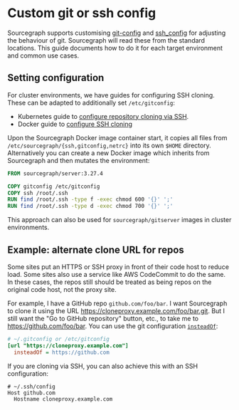 # Custom git or ssh config

Sourcegraph supports customising [git-config](https://git-scm.com/docs/git-config) and [ssh_config](https://linux.die.net/man/5/ssh_config) for adjusting the behaviour of git. Sourcegraph will read these from the standard locations. This guide documents how to do it for each target environment and common use cases.

## Setting configuration

For cluster environments, we have guides for configuring SSH cloning. These can be adapted to additionally set `/etc/gitconfig`:
- Kubernetes guide to [configure repository cloning via SSH](../install/kubernetes/configure.md#configure-repository-cloning-via-ssh).
- Docker guide to [configure SSH cloning](https://github.com/sourcegraph/deploy-sourcegraph-docker/blob/master/README.md#configuring-ssh-cloning)

Upon the Sourcegraph Docker image container start, it copies all files from `/etc/sourcegraph/{ssh,gitconfig,netrc}` into its own `$HOME` directory. Alternatively you can create a new Docker image which inherits from Sourcegraph and then mutates the environment:

``` dockerfile
FROM sourcegraph/server:3.27.4

COPY gitconfig /etc/gitconfig
COPY ssh /root/.ssh
RUN	find /root/.ssh -type f -exec chmod 600 '{}' ';'
RUN	find /root/.ssh -type d -exec chmod 700 '{}' ';'
```

This approach can also be used for `sourcegraph/gitserver` images in cluster environments.

## Example: alternate clone URL for repos

Some sites put an HTTPS or SSH proxy in front of their code host to reduce load. Some sites also use a service like AWS CodeCommit to do the same. In these cases, the repos still should be treated as being repos on the original code host, not the proxy site.

For example, I have a GitHub repo `github.com/foo/bar`. I want Sourcegraph to clone it using the URL https://cloneproxy.example.com/foo/bar.git. But I still want the "Go to GitHub repository" button, etc., to take me to https://github.com/foo/bar. You can use the git configuration [`insteadOf`](https://git-scm.com/docs/git-config#Documentation/git-config.txt-urlltbasegtinsteadOf):

``` ini
# ~/.gitconfig or /etc/gitconfig
[url "https://cloneproxy.example.com"]
  insteadOf = https://github.com
```

If you are cloning via SSH, you can also achieve this with an SSH configuration:

```
# ~/.ssh/config
Host github.com
  Hostname cloneproxy.example.com
```
